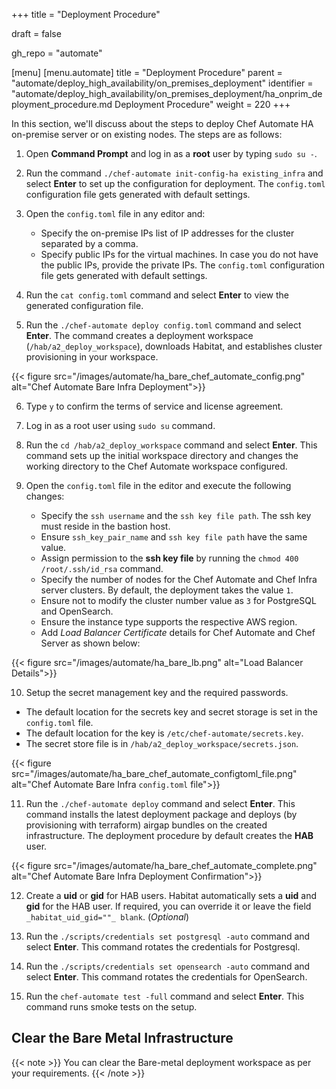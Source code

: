 +++
title = "Deployment Procedure"

draft = false

gh_repo = "automate"

[menu]
  [menu.automate]
    title = "Deployment Procedure"
    parent = "automate/deploy_high_availability/on_premises_deployment"
    identifier = "automate/deploy_high_availability/on_premises_deployment/ha_onprim_deployment_procedure.md Deployment Procedure"
    weight = 220
+++

In this section, we'll discuss about the steps to deploy Chef Automate HA on-premise server or on existing nodes. The steps are as follows:

1. Open **Command Prompt** and log in as a **root** user by typing `sudo su -`.
2. Run the command `./chef-automate init-config-ha existing_infra` and select **Enter** to set up the configuration for deployment. The `config.toml` configuration file gets generated with default settings.

3. Open the `config.toml` file in any editor and:

   - Specify the on-premise IPs list of IP addresses for the cluster separated by a comma.
   - Specify public IPs for the virtual machines. In case you do not have the public IPs, provide the private IPs. The `config.toml` configuration file gets generated with default settings.

4. Run the `cat config.toml` command and select **Enter** to view the generated configuration file.

5. Run the `./chef-automate deploy config.toml` command and select **Enter**. The command creates a deployment workspace (`/hab/a2_deploy_workspace`), downloads Habitat, and establishes cluster provisioning in your workspace.

{{< figure src="/images/automate/ha_bare_chef_automate_config.png" alt="Chef Automate Bare Infra Deployment">}}

6. Type `y` to confirm the terms of service and license agreement.

7. Log in as a root user using `sudo su` command.

8. Run the `cd /hab/a2_deploy_workspace` command and select **Enter**. This command sets up the initial workspace directory and changes the working directory to the Chef Automate workspace configured.

9. Open the `config.toml` file in the editor and execute the following changes:

   - Specify the `ssh username` and the `ssh key file path`. The ssh key must reside in the bastion host.
   - Ensure `ssh_key_pair_name` and `ssh key file path` have the same value.
   - Assign permission to the **ssh key file** by running the `chmod 400 /root/.ssh/id_rsa` command.
   - Specify the number of nodes for the Chef Automate and Chef Infra server clusters. By default, the deployment takes the value `1`.
   - Ensure not to modify the cluster number value as `3` for PostgreSQL and OpenSearch.
   - Ensure the instance type supports the respective AWS region.
   - Add *Load Balancer Certificate* details for Chef Automate and Chef Server as shown below:

<!-- automate_lb_certificate_arn = "arn:aws:acm:ap-south-1:510367013858:certificate/1aae9fce-60df-4791-9bec-ef6a0f723f3e"
chef_server_lb_certificate_arn = "arn:aws:acm:ap-south-1:510367013858:certificate/1aae9fce-60df-4791-9bec-ef6a0f723f3e" -->

   {{< figure src="/images/automate/ha_bare_lb.png" alt="Load Balancer Details">}}

10. Setup the secret management key and the required passwords.

   - The default location for the secrets key and secret storage is set in the `config.toml` file.
   - The default location for the key is `/etc/chef-automate/secrets.key`.
   - The secret store file is in `/hab/a2_deploy_workspace/secrets.json`.

{{< figure src="/images/automate/ha_bare_chef_automate_configtoml_file.png" alt="Chef Automate Bare Infra `config.toml` file">}}

11. Run the `./chef-automate deploy` command and select **Enter**. This command installs the latest deployment package and deploys (by provisioning with terraform) airgap bundles on the created infrastructure. The deployment procedure by default creates the **HAB** user.

{{< figure src="/images/automate/ha_bare_chef_automate_complete.png" alt="Chef Automate Bare Infra Deployment Confirmation">}}

12. Create a **uid** or **gid** for HAB users. Habitat automatically sets a **uid** and **gid** for the HAB user. If required, you can override it or leave the field `_habitat_uid_gid=""_ blank`. (*Optional*)

13. Run the `./scripts/credentials set postgresql -auto` command and select **Enter**. This command rotates the credentials for Postgresql.

14. Run the `./scripts/credentials set opensearch -auto` command and select **Enter**. This command rotates the credentials for OpenSearch.

15. Run the `chef-automate test -full` command and select **Enter**. This command runs smoke tests on the setup.

<!-- The default location for the secrets key and secret storage is set in the config file. The default location for the key is /etc/chef-automate/secrets.key and the secret store file is in /hab/a2_deploy_workspace/secrets.json -->

## Clear the Bare Metal Infrastructure

{{< note >}} You can clear the Bare-metal deployment workspace as per your requirements. {{< /note >}}

